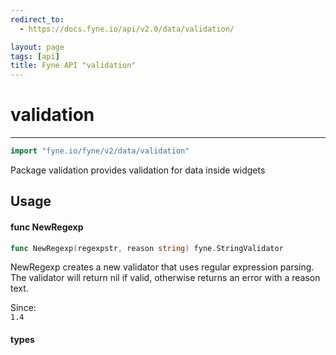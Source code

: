 ```yaml
---
redirect_to:
  - https://docs.fyne.io/api/v2.0/data/validation/

layout: page
tags: [api]
title: Fyne API "validation"
---
```



# validation
---
```go
import "fyne.io/fyne/v2/data/validation"
```

Package validation provides validation for data inside widgets

## Usage

#### func  NewRegexp

```go
func NewRegexp(regexpstr, reason string) fyne.StringValidator
```
NewRegexp creates a new validator that uses regular expression parsing. The validator will return nil if valid, otherwise returns an error with a reason text.


<div class="since">Since: <code>
1.4</code></div>

#### types
